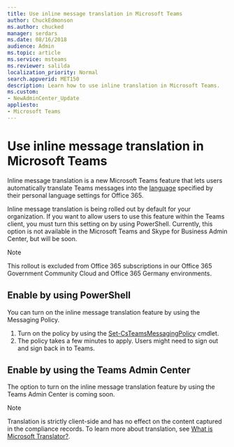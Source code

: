 ```yaml
---
title: Use inline message translation in Microsoft Teams
author: ChuckEdmonson
ms.author: chucked
manager: serdars
ms.date: 08/16/2018
audience: Admin
ms.topic: article
ms.service: msteams
ms.reviewer: salilda
localization_priority: Normal
search.appverid: MET150
description: Learn how to use inline translation in Microsoft Teams.
ms.custom:
- NewAdminCenter_Update
appliesto: 
- Microsoft Teams
---
```


Use inline message translation in Microsoft Teams 
=================================================

Inline message translation is a new Microsoft Teams feature that lets users automatically translate Teams messages into the [language](https://support.office.com/article/translate-a-message-in-teams-d8926ce9-d6a6-47df-a416-f1adb62d3194) specified by their personal language settings for Office 365.

Inline message translation is being rolled out by default for your organization. If you want to allow users to use this feature within the Teams client, you must turn this setting on by using PowerShell. Currently, this option is not available in the Microsoft Teams and Skype for Business Admin Center, but will be soon.

> [!NOTE]
>This rollout is excluded from Office 365 subscriptions in our Office 365 Government Community Cloud and Office 365 Germany environments. 

## Enable by using PowerShell

You can turn on the inline message translation feature by using the Messaging Policy. 

1. Turn on the policy by using the [Set-CsTeamsMessagingPolicy](https://docs.microsoft.com/powershell/module/skype/set-csteamsmessagingpolicy?view=skype-ps) cmdlet.
2. The policy takes a few minutes to apply. Users might need to sign out and sign back in to Teams.

## Enable by using the Teams Admin Center

The option to turn on the inline message translation feature by using the Teams Admin Center is coming soon.

> [!NOTE]
>Translation is strictly client-side and has no effect on the content captured in the compliance records. To learn more about translation, see [What is Microsoft Translator?](https://docs.microsoft.com/azure/cognitive-services/translator/translator-info-overview).